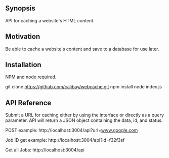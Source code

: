 ## Synopsis

API for caching a website's HTML content.

## Motivation

Be able to cache a website's content and save to a database for use later.

## Installation

NPM and node required.

git clone https://github.com/calibay/webcache.git
npm install
node index.js

## API Reference

Submit a URL for caching either by using the interface or directly as a query parameter.
API will return a JSON object containing the data, id, and status.

POST example:
http://localhost:3004/api?url=www.google.com

Job ID get example:
http://localhost:3004/api?id=f32f3sf

Get all Jobs:
http://localhost:3004/api
